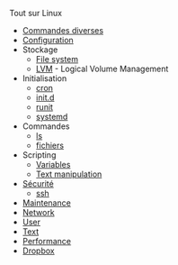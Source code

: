 Tout sur Linux

- [Commandes diverses](./general)
- [Configuration](./configuration)
- Stockage
  - [File system](/linux/filesystem)
  - [LVM](/linux/lvm) - Logical Volume Management
- Initialisation
  - [cron](/linux/cron)
  - [init.d](/linux/init_d)
  - [runit](/linux/runit)
  - [systemd](/linux/systemd)
- Commandes
  - [ls](/linux/ls)
  - [fichiers](/linux/files)
- Scripting
  - [Variables](/linux/variables)
  - [Text manipulation](/linux/text)
- [Sécurité](./security)
  - [ssh](/ssh)
- [Maintenance](./maintenance.md)
- [Network](./network)
- [User](./user)
- [Text](./text)
- [Performance](./perf)
- [Dropbox](./dropbox.md)
